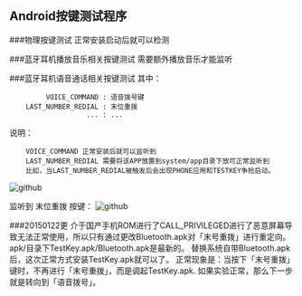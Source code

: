 Android按键测试程序
---
###物理按键测试
正常安装启动后就可以检测

###蓝牙耳机播放音乐相关按键测试
需要额外播放音乐才能监听

###蓝牙耳机语音通话相关按键测试
其中：

		     VOICE_COMMAND : 语音拨号键
		LAST_NUMBER_REDIAL : 末位重拨
		               ... : ...

说明：

		VOICE_COMMAND 正常安装后就可以监听到
		LAST_NUMBER_REDIAL 需要将该APP放置到system/app目录下放可正常监听到
		比如，当LAST_NUMBER_REDIAL被触发后会出现PHONE应用和TESTKEY争抢启动。
![github](https://github.com/kangear/TestKey/blob/master/apk/device-2015-01-21-152934.png "github") 

监听到 末位重拨 按键：
![github](https://github.com/kangear/TestKey/blob/master/apk/last_number_redail.png "github")


###20150122更
介于国产手机ROM进行了CALL_PRIVILEGED进行了恶意屏幕导致无法正常使用，所以只有通过更改Bluetooth.apk对「末号重拨」进行重定向。
apk/目录下TestKey.apk/Bluetooth.apk是最新的。
替换系统自带Bluetooth.apk后，这次正常方式安装TestKey.apk就可以了。
正常现象是：当按下「末号重拨」键时，不再进行「末号重拨」，而是调起TestKey.apk.
如果实验正常，那么下一步就是转向到「语音拨号」。
